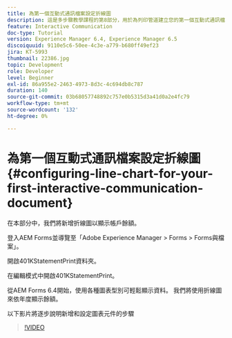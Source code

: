 ```yaml
---
title: 為第一個互動式通訊檔案設定折線圖
description: 這是多步驟教學課程的第8部分，用於為列印管道建立您的第一個互動式通訊檔案。 在本部分中，我們將新增折線圖以顯示帳戶餘額。
feature: Interactive Communication
doc-type: Tutorial
version: Experience Manager 6.4, Experience Manager 6.5
discoiquuid: 9110e5c6-50ee-4c3e-a779-b680ff49ef23
jira: KT-5993
thumbnail: 22386.jpg
topic: Development
role: Developer
level: Beginner
exl-id: 86a955e2-2463-4973-8d3c-4c694db8c787
duration: 140
source-git-commit: 03b68057748892c757e0b5315d3a41d0a2e4fc79
workflow-type: tm+mt
source-wordcount: '132'
ht-degree: 0%

---
```


# 為第一個互動式通訊檔案設定折線圖 {#configuring-line-chart-for-your-first-interactive-communication-document}

在本部分中，我們將新增折線圖以顯示帳戶餘額。

登入AEM Forms並導覽至「Adobe Experience Manager > Forms > Forms與檔案」。

開啟401KStatementPrint資料夾。

在編輯模式中開啟401KStatementPrint。

從AEM Forms 6.4開始，使用各種圖表型別可輕鬆顯示資料。 我們將使用折線圖來依年度顯示餘額。

以下影片將逐步說明新增和設定圖表元件的步驟

>[!VIDEO](https://video.tv.adobe.com/v/22386?quality=12&learn=on)
